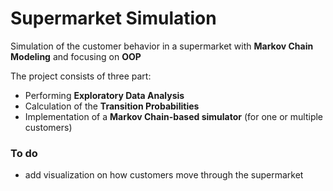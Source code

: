 # Supermarket Simulation
Simulation of the customer behavior in a supermarket with **Markov Chain Modeling** and focusing on **OOP**

The project consists of three part:
- Performing **Exploratory Data Analysis**
- Calculation of the **Transition Probabilities**
- Implementation of a **Markov Chain-based simulator** (for one or multiple customers)

### To do
- add visualization on how customers move through the supermarket
